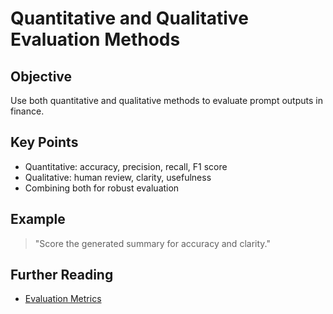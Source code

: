 # Quantitative and Qualitative Evaluation Methods

## Objective
Use both quantitative and qualitative methods to evaluate prompt outputs in finance.

## Key Points
- Quantitative: accuracy, precision, recall, F1 score
- Qualitative: human review, clarity, usefulness
- Combining both for robust evaluation

## Example
> "Score the generated summary for accuracy and clarity."

## Further Reading
- [Evaluation Metrics](https://www.promptingguide.ai/evaluation/metrics)
